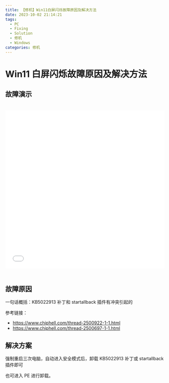 ```yaml
---
title: 【修机】Win11白屏闪烁故障原因及解决方法
date: 2023-10-02 21:14:21
tags:
  - PC
  - Fixing
  - Solution
  - 修机
  - Windows
categories: 修机
---
```


# Win11 白屏闪烁故障原因及解决方法

## 故障演示

<iframe src="//player.bilibili.com/player.html?aid=449210841&bvid=BV1jj411b7dz&cid=1286850679&p=1" scrolling="no" border="0" frameborder="no" framespacing="0" allowfullscreen="true" style="width: 100%; height: 500px; max-width: 100%；align:center; padding:20px 0;"> </iframe>

## 故障原因

一句话概括：KB5022913 补丁和 startallback 插件有冲突引起的

参考链接：

- https://www.chiphell.com/thread-2500922-1-1.html
- https://www.chiphell.com/thread-2500697-1-1.html

## 解决方案

强制重启三次电脑，自动进入安全模式后，卸载 KB5022913 补丁或 startallback 插件即可

也可进入 PE 进行卸载。
